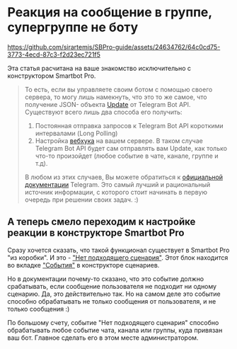 # Реакция на сообщение в группе, супергруппе не боту

https://github.com/sirartemis/SBPro-guide/assets/24634762/64c0cd75-3773-4ecd-87c3-f2d23ec721f5

Эта статья расчитана на ваше знакомство исключительно с конструктором Smartbot Pro.

> То есть, если вы управляете своим ботом с помощью своего сервера, то могу лишь намекнуть, что это то же самое, что получение JSON- объекта [Update](https://core.telegram.org/bots/api#update) от Telegram Bot API. Существуют всего лишь два способа его получить:
>1. Постоянная отправка запросов к Telegram Bot API короткими интервалами (Long Polling)
>2. Настройка [вебхука](https://core.telegram.org/bots/api#setwebhook) на вашем сервере. В таком случае Telegram Bot API будет сам отправлять вам Update, как только что-то произойдет (любое событие в чате, канале, группе и т.д).
>
> В любом из этих случаев, Вы можете обратиться к [официальной документации](https://core.telegram.org/bots/api#getting-updates) Telegram. 
> Это самый лучший и рациональный источник информации, с которого стоит начинать в первую очередь при решении своих задач. :)

## А теперь смело переходим к настройке реакции в конструкторе Smartbot Pro

Сразу хочется сказать, что такой функционал существует в Smartbot Pro "из коробки". И это - ["Нет подходящего сценария"](https://docs.smartbotpro.ru/scenarii/sobytiya-scenariya/net-podkhodyashego-scenariya). Этот блок находится во вкладке ["События"](https://docs.smartbotpro.ru/scenarii/sobytiya-scenariya) в конструкторе сценариев.

Но в документации почему-то сказано, что это событие должно срабатывать, если сообщение пользователя не подходит ни одному сценарию. Да, это действительно так. Но на самом деле это событие способно обрабатывать не только сообщения от пользователя, и не только сообщения :)

По большому счету, событие "Нет подходящего сценария" способно обрабатывать любое событие чата, канала или группы, куда привязан ваш бот. Главное сделать его в этом месте администратором.
